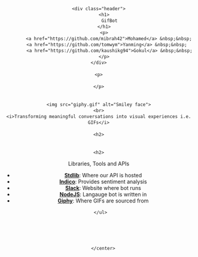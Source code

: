 
<center>

    <div class="header">
        <h1>
            GifBot
        </h1>
        <p>
            <a href="https://github.com/mibrah42">Mohamed</a> &nbsp;&nbsp; 
            <a href="https://github.com/tomwym">Yanming</a> &nbsp;&nbsp;  
            <a href="https://github.com/kaushikg94">Gokul</a> &nbsp;&nbsp;
        </p>
    </div>

    <p>
        
    </p>


    <img src="giphy.gif" alt="Smiley face">
    <br>
    <i>Transforming meaningful conversations into visual experiences i.e. GIFs</i>

    <h2>
    

    <h2>
Libraries, Tools and APIs
    </h2>
    <ul>
    	<li><b><a href="https://stdlib.com/">Stdlib</a></b>: Where our API is hosted</li>
    	<li><b><a href="https://indico.io/">Indico</a></b>: Provides sentiment analysis</li>
    	<li><b><a href="https://slack.com/">Slack</a></b>: Website where bot runs</li>
		<li><b><a href="https://nodejs.org/en/">NodeJS</a></b>: Langauge bot is written in</li>
    	<li><b><a href="https://giphy.com/">Giphy</a></b>: Where GIFs are sourced from</li>

    </ul>  



    

    </center>
  </body>
</html>
